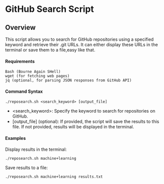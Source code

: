 # GitHub Search Script

## Overview

This script allows you to search for GitHub repositories using a specified keyword and retrieve their .git URLs. It can either display these URLs in the terminal or save them to a file,easy like that.

#### Requirements

    Bash (Bourne Again SHell)
    wget (for fetching web pages)
    jq (optional, for parsing JSON responses from GitHub API)

#### Command Syntax


    ./reposearch.sh <search_keyword> [output_file]

  - <search_keyword>: Specify the keyword to search for repositories on GitHub.
  - [output_file] (optional): If provided, the script will save the results to this file. If not provided, results will be displayed in the terminal.

#### Examples

Display results in the terminal:


    ./reposearch.sh machine+learning

Save results to a file:


    ./reposearch.sh machine+learning results.txt
